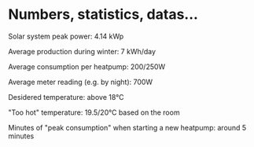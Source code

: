# Numbers, statistics, datas...

Solar system peak power: 4.14 kWp

Average production during winter: 7 kWh/day

Average consumption per heatpump: 200/250W

Average meter reading (e.g. by night): 700W

Desidered temperature: above 18°C

"Too hot" temperature: 19.5/20°C based on the room

Minutes of "peak consumption" when starting a new heatpump: around 5 minutes
